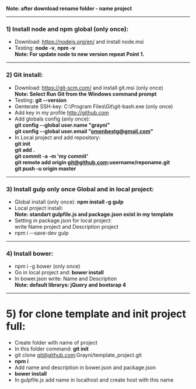 **Note: after download rename folder - name project**  
***
### 1) Install node and npm global (only once):  
 - Download: https://nodejs.org/en/ and install node.msi  
 - Testing: **node -v**, **npm -v**  
 **Note: For update node to new version repeat Point 1.**  
***

### 2) Git install:  
 - Download: https://git-scm.com/ and install git.msi (only once)  
 **Note: Select Run Git from the Windows command prompt**  
 - Testing: **git --version**  
 - Genterate SSH-key: C:\Program Files\Git\git-bash.exe (only once)  
 - Add key in my profile http://github.com  
 - Add globals config (anly once):  
   **git config --global user.name "grayni"**  
   **git config --global user.email "omenbestg@gmail.com"**  
 - In Local project and add repository:  
   **git init**  
   **git add .**  
   **git commit -a -m 'my commit'**  
   **git remote add origin git@github.com:username/reponame.git**  
   **git push -u origin master**  
***

### 3) Install gulp only once Global and in local project:  
 - Global install (only once): **npm install -g gulp**  
 - Local project install:  
   **Note: standart gulpfile.js and package.json exist in my template**  
 - Setting in package.json for local project:  
   write Name project and Description project  
 - npm i --save-dev gulp  
***

### 4) Install bower:  
 - npm i -g bower (only once)  
 - Go in local project and: **bower install**  
 - In bower.json write: Name and Description  
   **Note: default librarys: jQuery and bootsrap 4**  
***

# 5) for clone template and init project full:  
 - Create folder with name of project  
 - In this folder command: **git init**  
 - git clone git@github.com:Grayni/template_project.git  
 - **npm i**  
 - Add name and description in bower.json and package.json  
 - **bower install**  
 - In gulpfile.js add name in localhost and create host with this name
